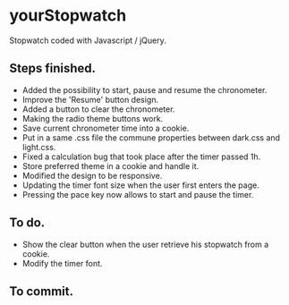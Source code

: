 # yourStopwatch

Stopwatch coded with Javascript / jQuery.

## Steps finished.

* Added the possibility to start, pause and resume the chronometer.
* Improve the 'Resume' button design.
* Added a button to clear the chronometer.
* Making the radio theme buttons work.
* Save current chronometer time into a cookie.
* Put in a same .css file the commune properties between dark.css and light.css.
* Fixed a calculation bug that took place after the timer passed 1h.
* Store preferred theme in a cookie and handle it.
* Modified the design to be responsive.
* Updating the timer font size when the user first enters the page.
* Pressing the pace key now allows to start and pause the timer.

## To do.
* Show the clear button when the user retrieve his stopwatch from a cookie.
* Modify the timer font.

## To commit.
